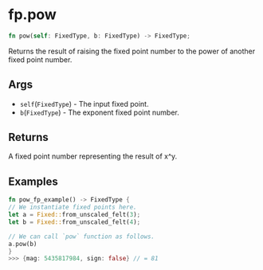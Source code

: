 # fp.pow

```rust
fn pow(self: FixedType, b: FixedType) -> FixedType;
```

Returns the result of raising the fixed point number to the power of another fixed point number.

## Args

* `self`(`FixedType`) - The input fixed point.
* `b`(`FixedType`) - The exponent fixed point number.

## Returns

A fixed point number representing the result of x^y.

## Examples

```rust
fn pow_fp_example() -> FixedType {
// We instantiate fixed points here.
let a = Fixed::from_unscaled_felt(3);
let b = Fixed::from_unscaled_felt(4);

// We can call `pow` function as follows.
a.pow(b)
}
>>> {mag: 5435817984, sign: false} // = 81
```
